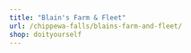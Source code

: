 ```yaml
---
title: "Blain's Farm & Fleet"
url: /chippewa-falls/blains-farm-and-fleet/
shop: doityourself
---
```

